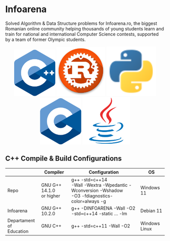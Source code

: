 # Infoarena

Solved Algorithm & Data Structure problems for Infoarena.ro, the biggest Romanian online community helping thousands of young students learn and train for national and international Computer Science contests, supported by a team of former Olympic students.

<div style="text-align:center"> <img src="Docs/Images/Cpp_logo.png" alt="C++" width="130"/> <img src="Docs/Images/Rust_logo.png" alt="Rust" width="154"/> <img src="Docs/Images/Python_logo.svg" alt="Python" width="156"/> <img src="Docs/Images/C_logo.png" alt="C" width="130"/> <img src="Docs/Images/Java_logo.svg" alt="Java" width="150"/> </div>

## C++ Compile & Build Configurations

|                              | Compiler                    | Configuration                                                                                          | OS               |
|------------------------------|-----------------------------|--------------------------------------------------------------------------------------------------------|------------------|
| Repo                         | GNU G++ 14.1.0<br>or higher | g++ -std=c++14 <br>-Wall -Wextra -Wpedantic -Wconversion -Wshadow<br>-O3 -fdiagnostics-color=always -g | Windows 11       |
| Infoarena                    | GNU G++ 10.2.0              | g++ -DINFOARENA -Wall -O2 -std=c++14 -static … -lm                                                     | Debian 11        |
| Departament of<br> Education | GNU C++                     | g++ -std=c++11 -Wall -O2                                                                               | Windows<br>Linux |
